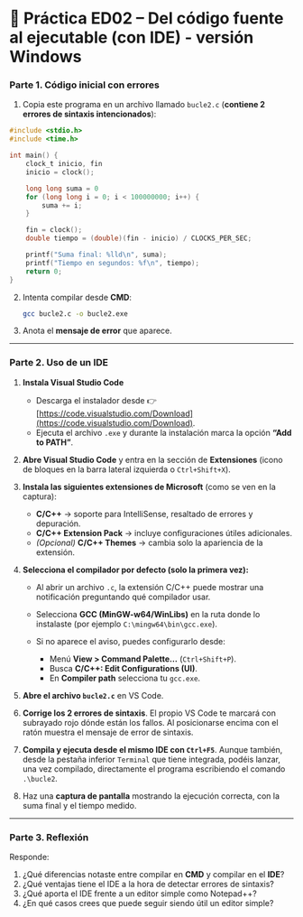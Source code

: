 # 📘 Práctica ED02 – Del código fuente al ejecutable (con IDE) - versión Windows

### Parte 1. Código inicial con errores

1. Copia este programa en un archivo llamado `bucle2.c` (**contiene 2 errores de sintaxis intencionados**):

```c
#include <stdio.h>
#include <time.h>

int main() {
    clock_t inicio, fin
    inicio = clock();

    long long suma = 0
    for (long long i = 0; i < 100000000; i++) {
        suma += i;
    }

    fin = clock();
    double tiempo = (double)(fin - inicio) / CLOCKS_PER_SEC;

    printf("Suma final: %lld\n", suma);
    printf("Tiempo en segundos: %f\n", tiempo);
    return 0;
}
```

2. Intenta compilar desde **CMD**:

   ```bash
   gcc bucle2.c -o bucle2.exe
   ```

3. Anota el **mensaje de error** que aparece.

---

### Parte 2. Uso de un IDE

1. **Instala Visual Studio Code**

   * Descarga el instalador desde 👉 [https://code.visualstudio.com/Download](https://code.visualstudio.com/Download).
   * Ejecuta el archivo `.exe` y durante la instalación marca la opción **“Add to PATH”**.

2. **Abre Visual Studio Code** y entra en la sección de **Extensiones** (icono de bloques en la barra lateral izquierda o `Ctrl+Shift+X`).

3. **Instala las siguientes extensiones de Microsoft** (como se ven en la captura):

   * **C/C++** → soporte para IntelliSense, resaltado de errores y depuración.
   * **C/C++ Extension Pack** → incluye configuraciones útiles adicionales.
   * *(Opcional)* **C/C++ Themes** → cambia solo la apariencia de la extensión.

4. **Selecciona el compilador por defecto (solo la primera vez):**

   * Al abrir un archivo `.c`, la extensión C/C++ puede mostrar una notificación preguntando qué compilador usar.
   * Selecciona **GCC (MinGW-w64/WinLibs)** en la ruta donde lo instalaste (por ejemplo `C:\mingw64\bin\gcc.exe`).
   * Si no aparece el aviso, puedes configurarlo desde:

     * Menú **View > Command Palette…** (`Ctrl+Shift+P`).
     * Busca **C/C++: Edit Configurations (UI)**.
     * En **Compiler path** selecciona tu `gcc.exe`.

5. **Abre el archivo `bucle2.c`** en VS Code.

6. **Corrige los 2 errores de sintaxis**. El propio VS Code te marcará con subrayado rojo dónde están los fallos. Al posicionarse encima con el ratón muestra el mensaje de error de sintaxis.

7. **Compila y ejecuta desde el mismo IDE con `Ctrl+F5`**. Aunque también, desde la pestaña inferior `Terminal` que tiene integrada, podéis lanzar, una vez compilado, directamente el programa escribiendo el comando `.\bucle2`.

8. Haz una **captura de pantalla** mostrando la ejecución correcta, con la suma final y el tiempo medido.

---

### Parte 3. Reflexión

Responde:

1. ¿Qué diferencias notaste entre compilar en **CMD** y compilar en el **IDE**?
2. ¿Qué ventajas tiene el IDE a la hora de detectar errores de sintaxis?
3. ¿Qué aporta el IDE frente a un editor simple como Notepad++?
4. ¿En qué casos crees que puede seguir siendo útil un editor simple?
